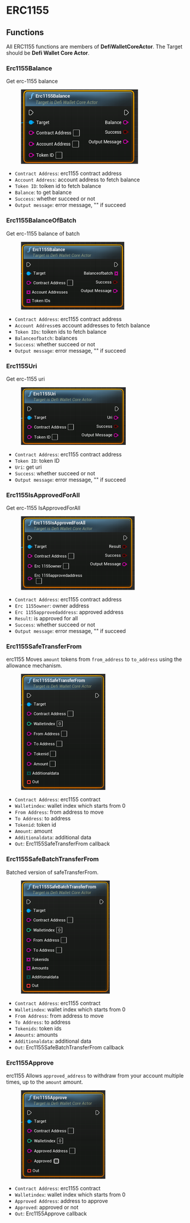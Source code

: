 # ERC1155

## Functions

All ERC1155 functions are members of **DefiWalletCoreActor**. The Target should be **Defi Wallet Core Actor**.

### Erc1155Balance

Get erc-1155 balance

<figure><img src="../../../.gitbook/assets/cronos-gamefi-blueprint-Erc1155Balance" alt=""><figcaption></figcaption></figure>

* `Contract Address`: erc1155 contract address
* `Account Address`: account address to fetch balance
* `Token ID`: toiken id to fetch balance
* `Balance`: to get balance
* `Success`: whether succeed or not
* `Output message`: error message, "" if succeed

### Erc1155BalanceOfBatch

Get erc-1155 balance of batch

<figure><img src="../../../.gitbook/assets/cronos-gamefi-blueprint-erc1155balance" alt=""><figcaption></figcaption></figure>

* `Contract Address`: erc1155 contract address
* `Account Address`es account addresses to fetch balance
* `Token IDs`: toiken ids to fetch balance
* `Balanceofbatch`: balances
* `Success`: whether succeed or not
* `Output message`: error message, "" if succeed

### Erc1155Uri

Get erc-1155 uri

<figure><img src="../../../.gitbook/assets/cronos-gamefi-blueprint-erc1155uri" alt=""><figcaption></figcaption></figure>

* `Contract Address`: erc1155 contract address
* `Token ID`: token ID
* `Uri`: get uri
* `Success`: whether succeed or not
* `Output message`: error message, "" if succeed

### Erc1155IsApprovedForAll

Get erc-1155 IsApprovedForAll

<figure><img src="../../../.gitbook/assets/cronos-gamefi-blueprint-erc1155isapprovedforall" alt=""><figcaption></figcaption></figure>

* `Contract Address`: erc1155 contract address
* `Erc 1155owner`: owner address
* `Erc 1155approvedaddress`: approved address
* `Result`: is approved for all
* `Success`: whether succeed or not
* `Output message`: error message, "" if succeed

### Erc1155SafeTransferFrom

erc1155 Moves `amount` tokens from `from_address` to `to_address` using the allowance mechanism.

<figure><img src="../../../.gitbook/assets/cronos-gamefi-blueprint-Erc1155SafeTransferFrom" alt=""><figcaption></figcaption></figure>

* `Contract Address`: erc1155 contract
* `Walletindex`: wallet index which starts from 0
* `From Address`: from address to move
* `To Address`: to address
* `Tokenid`: token id
* `Amount`: amount
* `Additionaldata`: additional data
* `Out`: Erc1155SafeTransferFrom callback

### Erc1155SafeBatchTransferFrom

Batched version of safeTransferFrom.

<figure><img src="../../../.gitbook/assets/cronos-gamefi-blueprint-erc1155safebatch" alt=""><figcaption></figcaption></figure>

* `Contract Address`: erc1155 contract
* `Walletindex`: wallet index which starts from 0
* `From Address`: from address to move
* `To Address`: to address
* `Tokenids`: token ids
* `Amounts`: amounts
* `Additionaldata`: additional data
* `Out`: Erc1155SafeBatchTransferFrom callback

### Erc1155Approve

erc1155 Allows `approved_address` to withdraw from your account multiple times, up to the `amount` amount.

<figure><img src="../../../.gitbook/assets/cronos-gamefi-blueprint-erc1155Approve" alt=""><figcaption></figcaption></figure>

* `Contract Address`: erc1155 contract
* `Walletindex`: wallet index which starts from 0
* `Approved Address`: address to approve
* `Approved`: approved or not
* `Out`: Erc1155Approve callback

